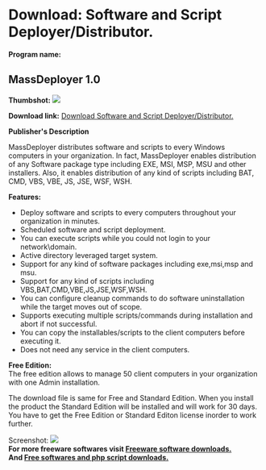 # Download: Software and Script Deployer/Distributor.

**Program name:**

## MassDeployer 1.0

  
**Thumbshot:** ![](http://www.freewarefiles.com/screenshot/massdeployer_md.gif)   
  
**Download link:** [Download Software and Script Deployer/Distributor.](http://freesoftwares.boysofts.com/MassDeployer_program_40747.html)  
  


**Publisher's Description**  
  


MassDeployer distributes software and scripts to every Windows computers in your organization. In fact, MassDeployer enables distribution of any Software package type including EXE, MSI, MSP, MSU and other installers. Also, it enables distribution of any kind of scripts including BAT, CMD, VBS, VBE, JS, JSE, WSF, WSH. 

**Features:**

  * Deploy software and scripts to every computers throughout your organization in minutes. 
  * Scheduled software and script deployment. 
  * You can execute scripts while you could not login to your network\domain. 
  * Active directory leveraged target system. 
  * Support for any kind of software packages including exe,msi,msp and msu. 
  * Support for any kind of scripts including VBS,BAT,CMD,VBE,JS,JSE,WSF,WSH. 
  * You can configure cleanup commands to do software uninstallation while the target moves out of scope. 
  * Supports executing multiple scripts/commands during installation and abort if not successful. 
  * You can copy the installables/scripts to the client computers before executing it. 
  * Does not need any service in the client computers. 

**Free Edition:**  
The free edition allows to manage 50 client computers in your organization with one Admin installation.

The download file is same for Free and Standard Edition. When you install the product the Standard Edition will be installed and will work for 30 days. You have to get the Free Edition or Standard Editon license inorder to work further. 

  
  
Screenshot: ![](http://www.freewarefiles.com/screenshot/massdeployer.gif)   
**For more freeware softwares visit [Freeware software downloads.](http://freesoftwares.boysofts.com/)**   
**And [Free softwares and php script downloads.](http://www.boysofts.com/)**
